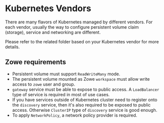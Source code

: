 # Kubernetes Vendors

There are many flavors of Kubernetes managed by different vendors. For each vendor, usually the way to configure persistent volume claim (storage), service and networking are different.

Please refer to the related folder based on your Kubernetes vendor for more details.

## Zowe requirements

- Persistent volume must support `ReadWriteMany` mode.
- The persistent volume mounted as Zowe `workspace` must allow write access to `zowe` user and group.
- `gateway` service must be able to expose to public access. A `LoadBalancer` type of service is required in most of use cases.
- If you have services outside of Kubernetes cluster need to register onto the `discovery` service, then it's also required to be exposed to public access. Otherwise `ClusterIP` type of `discovery` service is good enough.
- To apply `NetworkPolicy`, a network policy provider is required.
